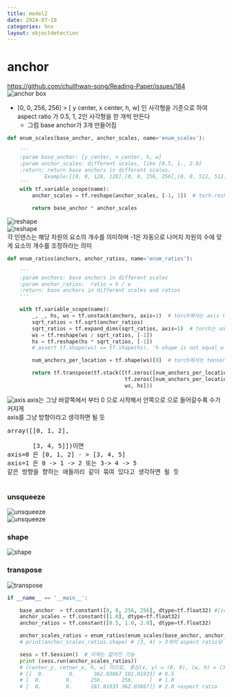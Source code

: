 ```yaml
---
title: model2
date: 2024-07-10
categories: hnv
layout: objectdetection
---
```

# anchor 
https://github.com/chullhwan-song/Reading-Paper/issues/184
![anchor box](../../assets/hnv/anchor.png)
- [0, 0, 256, 256] > [ y center, x center, h, w] 인 사각형을 기준으로 하여 aspect ratio 가 0.5, 1, 2인 사각형을 한 개씩 만든다
    - 그럼 base anchor가 3개 만들어짐

```python
def enum_scales(base_anchor, anchor_scales, name='enum_scales'):

    '''
    :param base_anchor: [y_center, x_center, h, w]
    :param anchor_scales: different scales, like [0.5, 1., 2.0]
    :return: return base anchors in different scales.
            Example:[[0, 0, 128, 128],[0, 0, 256, 256],[0, 0, 512, 512]]
    '''
    with tf.variable_scope(name):
        anchor_scales = tf.reshape(anchor_scales, [-1, 1])  # torh.reshape(anchor_scales, [-1,1])

        return base_anchor * anchor_scales
```

![reshape](../../assets/hnv/reshape.png)  
![reshape](../../assets/hnv/reshape_output.png)  
각 인덴스는 해당 차원의 요소의 개수를 의미하며 -1은 자동으로 나머지 차원의 수에 맞게 요소의 개수를 조정하라는 의미  

```python
def enum_ratios(anchors, anchor_ratios, name='enum_ratios'):

    '''
    :param anchors: base anchors in different scales
    :param anchor_ratios:  ratio = h / w
    :return: base anchors in different scales and ratios
    '''

    with tf.variable_scope(name):
        _, _, hs, ws = tf.unstack(anchors, axis=1)  # torch에서는 axis 대신 dim,  unstack 대신 unbind 을 사용
        sqrt_ratios = tf.sqrt(anchor_ratios)
        sqrt_ratios = tf.expand_dims(sqrt_ratios, axis=1)  # torch는 unsqueeze(sqrt_ratios, dim=1)
        ws = tf.reshape(ws / sqrt_ratios, [-1])
        hs = tf.reshape(hs * sqrt_ratios, [-1])
        # assert tf.shape(ws) == tf.shape(hs), 'h shape is not equal w shape'

        num_anchors_per_location = tf.shape(ws)[0]  # torch에서는 tensor.shape

        return tf.transpose(tf.stack([tf.zeros([num_anchors_per_location, ]),
                                      tf.zeros([num_anchors_per_location,]),
                                      ws, hs]))
```
![axis](../../assets/hnv/axis.png)
axis는 그냥 바깥쪽에서 부터 0 으로 시작해서 안쪽으로 으로 들어갈수록 수가 커지게  
axis를 그냥 방향이라고 생각하면 될 듯  

<pre>
array([[0, 1, 2],

       [3, 4, 5]])이면
axis=0 은 [0, 1, 2] - > [3, 4, 5] 
axis=1 은 0 -> 1 -> 2 또는 3-> 4 -> 5
같은 방향을 향하는 애들끼리 같이 묶여 있다고 생각하면 될 듯

</pre>  
### unsqueeze
![unsqueeze](../../assets/hnv/unsqueeze.png)  
![unsqueeze](../../assets/hnv/unsqueeze2.png)  

### shape
![shape](../../assets/hnv/shape.png)  


### transpose
![transpose](../../assets/hnv/transpose.png)  

```python
if __name__ == '__main__':

    base_anchor  = tf.constant([0, 0, 256, 256], dtype=tf.float32) #[center_y, cetner_x, h, w]
    anchor_scales = tf.constant([1.0], dtype=tf.float32)
    anchor_ratios = tf.constant([0.5, 1.0, 2.0], dtype=tf.float32)

    anchor_scales_ratios = enum_ratios(enum_scales(base_anchor, anchor_scales), anchor_ratios)
    # print(anchor_scales_ratios.shape) # (3, 4) > 3개의 aspect ratio당 > rectangle 위치 [center_y, cetner_x, h, w]

    sess = tf.Session()  # 이제는 없어진 기능
    print (sess.run(anchor_scales_ratios))
    # [center_y, cetner_x, h, w] 이므로, 중심(x, y) = (0, 0), (w, h) = (362.03867, 181.01933)
    # [[  0.        0.      362.03867 181.01933] # 0.5
    # [  0.        0.      256.      256.     ]  # 1.0
    # [  0.        0.      181.01933 362.03867]] # 2.0 <aspect ratio
```
